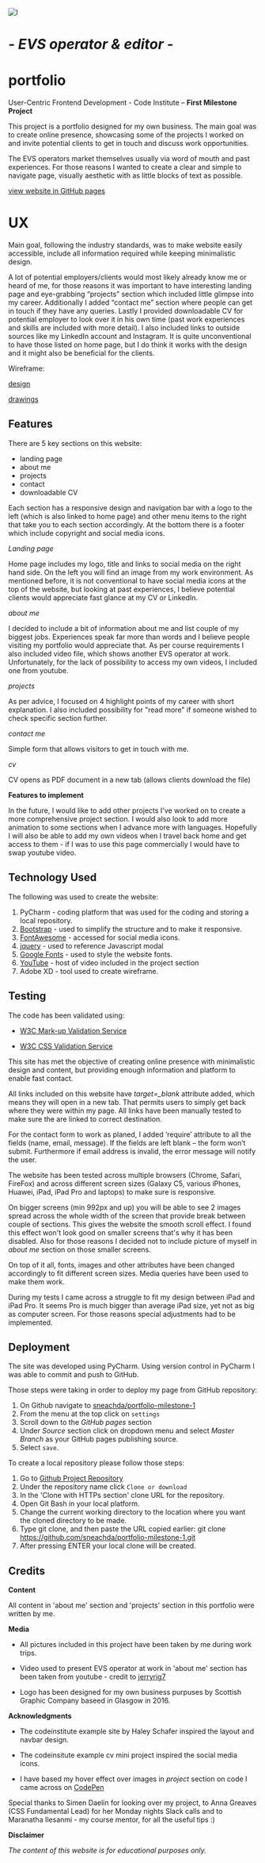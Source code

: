 ![l](assets/images/logo.jpg)

# *- EVS operator & editor -*
# **portfolio**

User-Centric Frontend Development - Code Institute
– **First Milestone Project** 

This project is a portfolio designed for my own business. The main goal was to create online presence, showcasing some of the projects I worked on and invite potential clients to get in touch and discuss work opportunities.

The EVS operators market themselves usually via word of mouth and past experiences. For those reasons I wanted to create a clear and simple to navigate page,  visually aesthetic with as little blocks of text as possible. 

[view website in GitHub pages](https://github.com/sneachda/portfolio-milestone-1)

# UX

Main goal, following the industry standards, was to make website easily accessible, include all information required while keeping minimalistic design.

A lot of potential employers/clients would most likely already know me or heard of me, for those reasons it was important to have interesting landing page and eye-grabbing “projects” section which included little glimpse into my career.
Additionally I added “contact me” section where people can get in touch if they have any queries.
Lastly I provided downloadable CV for potential employer to look over it in his own time (past work experiences and skills are included with more detail). 
I also included links to outside sources like my LinkedIn account and Instagram. It is quite unconventional to have those listed on home page, but I do think it works with the design and it might also be beneficial for the clients.


Wireframe:

[design](wireframe/visual.jpg)

[drawings](wireframe/draw.jpg)



## Features

There are 5 key sections on this website:

 - landing page
 - about me
 - projects
 - contact
 - downloadable CV
 
Each section has a responsive design and navigation bar with a logo to the left (which is also linked to home page) and other menu items to the right that take you to each section accordingly.
At the bottom there is a footer which include copyright and social media icons.

*Landing page*

Home page includes my logo, title and links to social media on the right hand side. On the left you will find an image from my work environment.
As mentioned before, it is not conventional to have social media icons at the top of the website, but looking at past experiences, I believe potential clients would appreciate fast glance at my CV or LinkedIn. 

*about me*

I decided to include a bit of information about me and list couple of my biggest jobs.  Experiences speak far more than words and I believe people visiting my portfolio would appreciate that. 
As per course requirements I also included video file, which shows another EVS operator at work. Unfortunately, for the lack of possibility to access my own videos, I included one from youtube.

*projects*

As per advice, I focused on 4 highlight points of my career with short explanation. I also included possibility for "read more" if someone wished to check specific section further. 

*contact me*

Simple form that allows visitors to get in touch with me.

*cv*

CV opens as PDF document in a new tab (allows clients download the file)


**Features to implement** 

In the future, I would like to add other projects I've worked on to create a more comprehensive project section. I would also look to add more animation to some sections when I advance more with languages. 
Hopefully I will also be able to add my own videos when I travel back home and get access to them - if I was to use this page commercially I would have to swap youtube video.


## Technology Used

The following was used to create the website:

1.  PyCharm - coding platform that was used for the coding and storing a local repository.
2.  [Bootstrap](https://www.bootstrapcdn.com/) - used to simplify the structure and to make it responsive.
3.  [FontAwesome](https://use.fontawesome.com) - accessed for social media icons.
4.  [jquery](https://www.jquery.com) - used to reference Javascript modal
5.  [Google Fonts](https://fonts.google.com/) - used to style the website fonts.
6.  [YouTube](https://www.youtube.com/) - host of video included in the project section
7.  Adobe XD - tool used to create wireframe.


## Testing

The code has been validated using:
- [W3C Mark-up Validation Service](https://validator.w3.org/)

- [W3C CSS Validation Service](https://jigsaw.w3.org/css-validator/)


This site has met the objective of creating online presence with minimalistic design and content, but providing enough information and platform to enable fast contact. 

All links included on this website have *target=_blank* attribute added, which means they will open in a new tab. That permits users to simply get back where they were within my page. All links have been manually tested to make sure the are linked to correct destination.

For the contact form to work as planed, I added ‘require’ attribute to all the fields (name, email, message). If the fields are left blank – the form won’t submit. Furthermore if email address is invalid, the error message will notify the user.

The website has been tested across multiple browsers (Chrome, Safari, FireFox) and across different screen sizes (Galaxy C5, various iPhones, Huawei, iPad, iPad Pro and laptops) to make sure is responsive. 

On bigger screens (min 992px and up) you will be able to see 2 images spread across the whole width of the screen that provide break between couple of sections. This gives the website the smooth scroll effect. I found this effect won't look good on smaller screens that's why it has been disabled. Also for those reasons I decided not to include picture of myself in *about me* section on those smaller screens.

On top of it all, fonts, images and other attributes have been changed accordingly to fit different screen sizes. Media queries have been used to make them work.  

During my tests I came across a struggle to fit my design between iPad and iPad Pro. It seems Pro is much bigger than average iPad size, yet not as big as computer screen. For those reasons special adjustments had to be implemented. 


## Deployment

The site was developed using PyCharm. Using version control in PyCharm I was able to commit and push to GitHub.

Those steps were taking in order to deploy my page from GitHub repository:
1.  On Github navigate to [sneachda/portfolio-milestone-1](https://github.com/sneachda/portfolio-milestone-1)
2.  From the menu at the top click on  `settings`
3.  Scroll down to the *GitHub pages* section
4.  Under *Source* section click on dropdown menu and select *Master Branch* as your GitHub pages publishing source.
5.  Select  `save`.


To create a local repository please follow those steps:

1.  Go to [Github Project Repository](https://github.com/sneachda/portfolio-milestone-1)  
2.  Under the repository name click  `Clone or download`  
3.  In the 'Clone with HTTPs section' clone URL for the repository.
4.  Open Git Bash in your local platform.
5.  Change the current working directory to the location where you want the cloned directory to be made.
6.  Type git clone, and then paste the URL copied earlier: 
git clone https://github.com/sneachda/portfolio-milestone-1.git
7.  After pressing ENTER your local clone will be created.



## Credits

**Content** 

All content in 'about me' section and 'projects' section in this portfolio were written by me.

**Media** 

- All pictures included in this project have been taken by me during work trips. 

- Video used to present EVS operator at work in 'about me' section has been taken from youtube - credit to [jerryrig7](https://www.youtube.com/user/jerryrig7)

- Logo has been designed for my own business purpuses by Scottish Graphic Company baseed in Glasgow in 2016.

**Acknowledgments** 

- The codeinstitute example site by Haley Schafer inspired the layout and navbar design.

- The codeinsitute example cv mini project inspired the social media icons.

- I have based my hover effect over images in *project* section on code I came across on [CodePen](https://codepen.io/nxworld/pen/ZYNOBZ)

Special thanks to Simen Daelin for looking over my project, to Anna Greaves (CSS Fundamental Lead) for her Monday nights Slack calls and to Maranatha Ilesanmi - my course mentor, for all the useful tips :)





**Disclaimer** 

*The content of this website is for educational purposes only.*



